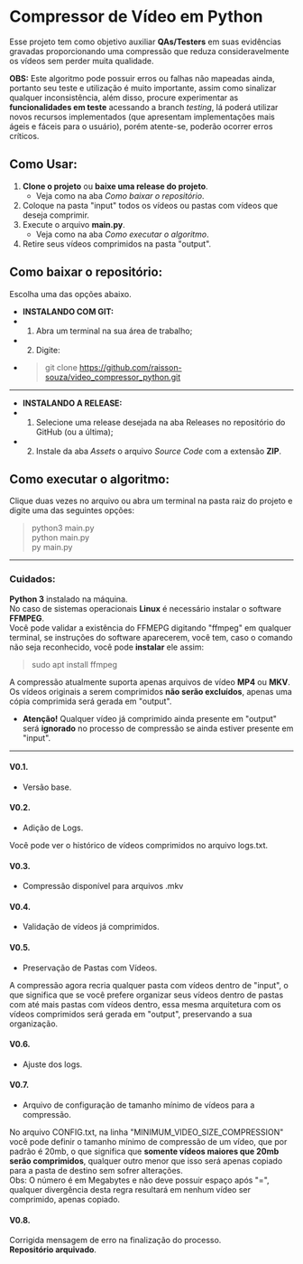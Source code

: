# Compressor de Vídeo em Python

Esse projeto tem como objetivo auxiliar **QAs/Testers** em suas evidências gravadas proporcionando uma compressão que reduza consideravelmente os vídeos sem perder muita qualidade.

**OBS:** Este algoritmo pode possuir erros ou falhas não mapeadas ainda, portanto seu teste e utilização é muito importante, assim como sinalizar qualquer inconsistência, além disso, procure experimentar as **funcionalidades em teste** acessando a branch *testing*, lá poderá utilizar novos recursos implementados (que apresentam implementações mais ágeis e fáceis para o usuário), porém atente-se, poderão ocorrer erros críticos.

## Como Usar:

1. **Clone o projeto** ou **baixe uma release do projeto**.
    + Veja como na aba *Como baixar o repositório*.
2. Coloque na pasta "input" todos os vídeos ou pastas com vídeos que deseja comprimir.
3. Execute o arquivo **main.py**.
    + Veja como na aba *Como executar o algoritmo*.
4. Retire seus vídeos comprimidos na pasta "output".

## Como baixar o repositório:
Escolha uma das opções abaixo.

+ **INSTALANDO COM GIT:**
+ 1. Abra um terminal na sua área de trabalho;
+ 2. Digite:
+ > git clone https://github.com/raisson-souza/video_compressor_python.git

---

+ **INSTALANDO A RELEASE:**
+ 1. Selecione uma release desejada na aba Releases no repositório do GitHub (ou a última);
+ 2. Instale da aba *Assets* o arquivo *Source Code* com a extensão **ZIP**.

## Como executar o algoritmo:
Clique duas vezes no arquivo ou abra um terminal na pasta raiz do projeto e digite uma das seguintes opções:
> python3 main.py  
> python main.py  
> py main.py

---

### Cuidados:
**Python 3** instalado na máquina.  
No caso de sistemas operacionais **Linux** é necessário instalar o software **FFMPEG**.    
Você pode validar a existência do FFMEPG digitando "ffmpeg" em qualquer terminal, se instruções do software aparecerem, você tem, caso o comando não seja reconhecido, você pode **instalar** ele assim:  
> sudo apt install ffmpeg  
> 
A compressão atualmente suporta apenas arquivos de vídeo **MP4** ou **MKV**.  
Os vídeos originais a serem comprimidos **não serão excluídos**, apenas uma cópia comprimida será gerada em "output".

+ **Atenção!** Qualquer vídeo já comprimido ainda presente em "output" será **ignorado** no processo de compressão se ainda estiver presente em "input".

---

#### V0.1.
+ Versão base.

#### V0.2.
+ Adição de Logs.  

Você pode ver o histórico de vídeos comprimidos no arquivo logs.txt.

#### V0.3.
+ Compressão disponível para arquivos .mkv

#### V0.4.
+ Validação de vídeos já comprimidos.

#### V0.5.
+ Preservação de Pastas com Vídeos.  

A compressão agora recria qualquer pasta com vídeos dentro de "input", o que significa que se você prefere organizar seus vídeos dentro de pastas com até mais pastas com vídeos dentro, essa mesma arquitetura com os vídeos comprimidos será gerada em "output", preservando a sua organização.

#### V0.6.
+ Ajuste dos logs.

#### V0.7.
+ Arquivo de configuração de tamanho mínimo de vídeos para a compressão.    

No arquivo CONFIG.txt, na linha "MINIMUM_VIDEO_SIZE_COMPRESSION" você pode definir o tamanho mínimo de compressão de um vídeo, que por padrão é 20mb, o que significa que **somente vídeos maiores que 20mb serão comprimidos**, qualquer outro menor que isso será apenas copiado para a pasta de destino sem sofrer alterações.  
Obs: O número é em Megabytes e não deve possuir espaço após "=", qualquer divergência desta regra resultará em nenhum vídeo ser comprimido, apenas copiado.

#### V0.8.

Corrigida mensagem de erro na finalização do processo.  
**Repositório arquivado**.